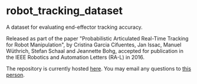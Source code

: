 # robot_tracking_dataset
A dataset for evaluating end-effector tracking accuracy.

Released as part of the paper "Probabilistic Articulated Real-Time Tracking for Robot Manipulation", 
by Cristina Garcia Cifuentes, Jan Issac, Manuel Wüthrich, Stefan Schaal and Jeannette Bohg, 
accepted for publication in the IEEE Robotics and Automation Letters (RA-L) in 2016.

The repository is currently hosted [here](https://git-amd.tuebingen.mpg.de/open-source/hand_tracking_dataset/wikis/home).
You may email any questions to [this person](https://am.is.tuebingen.mpg.de/person/ccifuentes).
